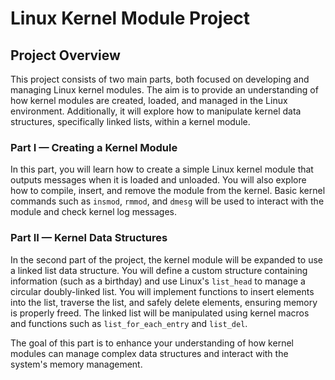 # Linux Kernel Module Project

## Project Overview

This project consists of two main parts, both focused on developing and managing Linux kernel modules. The aim is to provide an understanding of how kernel modules are created, loaded, and managed in the Linux environment. Additionally, it will explore how to manipulate kernel data structures, specifically linked lists, within a kernel module.

### Part I — Creating a Kernel Module

In this part, you will learn how to create a simple Linux kernel module that outputs messages when it is loaded and unloaded. You will also explore how to compile, insert, and remove the module from the kernel. Basic kernel commands such as `insmod`, `rmmod`, and `dmesg` will be used to interact with the module and check kernel log messages.

### Part II — Kernel Data Structures

In the second part of the project, the kernel module will be expanded to use a linked list data structure. You will define a custom structure containing information (such as a birthday) and use Linux's `list_head` to manage a circular doubly-linked list. You will implement functions to insert elements into the list, traverse the list, and safely delete elements, ensuring memory is properly freed. The linked list will be manipulated using kernel macros and functions such as `list_for_each_entry` and `list_del`.

The goal of this part is to enhance your understanding of how kernel modules can manage complex data structures and interact with the system's memory management.
